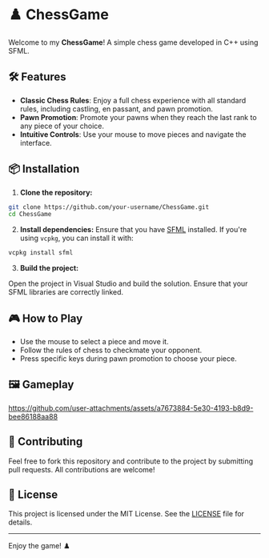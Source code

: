 ﻿# ♟️ ChessGame

Welcome to my **ChessGame**! A simple chess game developed in C++ using SFML.

## 🛠️ Features

- **Classic Chess Rules**: Enjoy a full chess experience with all standard rules, including castling, en passant, and pawn promotion.
- **Pawn Promotion**: Promote your pawns when they reach the last rank to any piece of your choice.
- **Intuitive Controls**: Use your mouse to move pieces and navigate the interface.

## 📦 Installation

1. **Clone the repository:**

```bash
git clone https://github.com/your-username/ChessGame.git
cd ChessGame
```

2. **Install dependencies:**
Ensure that you have [SFML](https://www.sfml-dev.org/download.php) installed. If you're using `vcpkg`, you can install it with:

```bash
vcpkg install sfml
```

3. **Build the project:**

Open the project in Visual Studio and build the solution. Ensure that your SFML libraries are correctly linked.

## 🎮 How to Play

- Use the mouse to select a piece and move it.
- Follow the rules of chess to checkmate your opponent.
- Press specific keys during pawn promotion to choose your piece.

## 🖼️ Gameplay

https://github.com/user-attachments/assets/a7673884-5e30-4193-b8d9-bee86188aa88

## 🤝 Contributing

Feel free to fork this repository and contribute to the project by submitting pull requests. All contributions are welcome!

## 📝 License

This project is licensed under the MIT License. See the [LICENSE](LICENSE.txt) file for details.

---

Enjoy the game! ♟️
